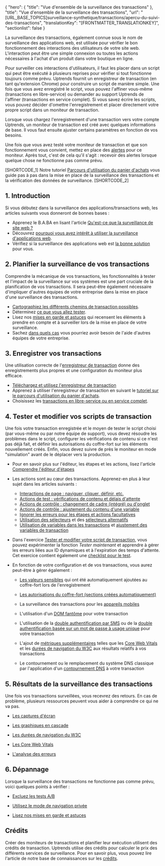 {
  "hero": {
    "title": "Vue d'ensemble de la surveillance des transactions"
  },
  "title": "Vue d'ensemble de la surveillance des transactions",
  "url": "[URL_BASE_TOPICS]surveillance-synthetique/transactions/apercu-du-suivi-des-transactions",
  "translationKey": "[FRONTMATTER_TRANSLATIONKEY]",
  "sectionlist": false
}

La surveillance des transactions, également connue sous le nom de surveillance des applications web, est utilisée pour vérifier le bon fonctionnement des interactions des utilisateurs de votre site web. L'interaction peut être une simple connexion ou toutes les actions nécessaires à l'achat d'un produit dans votre boutique en ligne.

Pour surveiller ces interactions d'utilisateurs, il faut les placer dans un script qui peut être exécuté à plusieurs reprises pour vérifier si tout fonctionne toujours comme prévu. Uptrends fournit un enregistreur de transaction (en tant qu'extension Chrome) pour construire un script de manière simple. Une fois que vous avez enregistré le script, vous pouvez l'affiner vous-même (transactions en libre-service) ou demander au support Uptrends de l'affiner (transactions en service complet). Si vous savez écrire les scripts, vous pouvez décider d'omettre l'enregistrement et placer directement votre propre script dans un moniteur de transaction.

Lorsque vous chargez l'enregistrement d'une transaction vers votre compte Uptrends, un moniteur de transaction est créé avec quelques informations de base. Il vous faut ensuite ajuster certains paramètres en fonction de vos besoins.

Une fois que vous avez testé votre moniteur de transaction et que son fonctionnement vous convient, mettez en place des [alertes]([LINK_URL_1]) pour ce moniteur. Après tout, c'est de cela qu'il s'agit : recevoir des alertes lorsque quelque chose ne fonctionne pas comme prévu.

[SHORTCODE_1]
Notre tutoriel [Parcours d'utilisation du panier d'achats]([LINK_URL_2]) vous guide pas à pas dans la mise en place de la surveillance des transactions et la vérification des données de surveillance.
[SHORTCODE_2]

## 1. Introduction

Si vous débutez dans la surveillance des applications/transactions web, les articles suivants vous donneront de bonnes bases :

- Apprenez le B.A.BA en lisant l'article [Qu'est-ce que la surveillance de site web ?]([LINK_URL_3])
- Découvrez [pourquoi vous avez intérêt à utiliser la surveillance d'applications web]([LINK_URL_4]).
- Vérifiez si la surveillance des applications web est [la bonne solution]([LINK_URL_5]) pour vous.

## 2. Planifier la surveillance de vos transactions

Comprendre la mécanique de vos transactions, les fonctionnalités à tester et l'impact de la surveillance sur vos systèmes est une part cruciale de la planification de vos transactions. Il sera peut-être également nécessaire d'impliquer d'autres équipes de votre entreprise dans la mise en place d'une surveillance des transactions.

- [Cartographiez les différents chemins de transaction possibles]([LINK_URL_6]).
- Déterminez [ce que vous allez tester]([LINK_URL_7]).
- Lisez nos [mises en garde et astuces]([LINK_URL_8]) qui recensent les éléments à prendre en compte et à surveiller lors de la mise en place de votre surveillance.
- Sachez [dans quels cas]([LINK_URL_9]) vous pourriez avoir besoin de l'aide d'autres équipes de votre entreprise.

## 3. Enregistrer vos transactions

Une utilisation correcte de l'[enregistreur de transaction]([LINK_URL_10]) donne des enregistrements plus propres et une configuration du moniteur plus efficace.

- [Téléchargez et utilisez l'enregistreur de transaction]([LINK_URL_11])
- Apprenez à utiliser l'enregistreur de transaction en suivant le [tutoriel sur le parcours d'utilisation du panier d'achats]([LINK_URL_12]).
- Choisissez les [transactions en libre-service ou en service complet]([LINK_URL_13]).

## 4. Tester et modifier vos scripts de transaction

Une fois votre transaction enregistrée et le moyen de tester le script choisi (par vous-même ou par notre équipe de support), vous devez résoudre les problèmes dans le script, configurer les vérifications de contenu si ce n'est pas déjà fait, et définir les autorisations du coffre-fort sur les éléments nouvellement créés. Enfin, vous devez suivre de près le moniteur en mode "simulation" avant de le déplacer vers la production.

- Pour en savoir plus sur l'éditeur, les étapes et les actions, lisez l'article [Comprendre l'éditeur d'étapes]([LINK_URL_14])

- Les actions sont au cœur des transactions. Apprenez-en plus à leur sujet dans les articles suivants :
   - [Interactions de page : naviguer, cliquer, définir, etc.]([LINK_URL_15])
   - [Actions de test : vérifications de contenu et délais d'attente]([LINK_URL_16])
   - [Actions de contrôle : changement de cadre (intégré) ou d'onglet]([LINK_URL_17])
   - [Actions de contrôle : ajustement du contenu d'une variable]([LINK_URL_18])
   - [Ignorer les erreurs pour les étapes et actions facultatives]([LINK_URL_19])
   - [Utilisation des sélecteurs]([LINK_URL_20]) et des [sélecteurs alternatifs]([LINK_URL_21])
   - [Utilisation de variables dans les transactions]([LINK_URL_22]) et [ajustement des variables de transaction]([LINK_URL_23])

- Dans l'exercice [Tester et modifier votre script de transaction]([LINK_URL_24]), vous pouvez expérimenter la fonction *Tester maintenant* et apprendre à gérer les erreurs liées aux ID dynamiques et à l'expiration des temps d'attente. Cet exercice contient également une [checklist pour le test]([LINK_URL_25]).

- En fonction de votre configuration et de vos transactions, vous aurez peut-être à gérer également :
   - [Les valeurs sensibles]([LINK_URL_26]) qui ont été automatiquement ajoutées au coffre-fort lors de l'enregistrement
   - [Les autorisations du coffre-fort (sections créées automatiquement)]([LINK_URL_27])
   - La surveillance des transactions pour les [appareils mobiles]([LINK_URL_28])
   - L'utilisation d'un [DOM fantôme]([LINK_URL_29]) pour votre transaction
   - L'utilisation de la [double authentification par SMS]([LINK_URL_30]) ou de la [double authentification basée sur un mot de passe à usage unique]([LINK_URL_31]) pour votre transaction

   - L'ajout de [métriques supplémentaires]([LINK_URL_32]) telles que les [Core Web Vitals]([LINK_URL_33]) et les [durées de navigation du W3C]([LINK_URL_34]) aux résultats relatifs à vos transactions

   - Le contournement ou le remplacement du système DNS classique par l'application d'un [contournement DNS]([LINK_URL_35]) à votre transaction

## 5. Résultats de la surveillance des transactions

Une fois vos transactions surveillées, vous recevrez des retours. En cas de problème, plusieurs ressources peuvent vous aider à comprendre ce qui ne va pas.

- [Les captures d'écran]([LINK_URL_36])

- [Les graphiques en cascade]([LINK_URL_37])

- [Les durées de navigation du W3C]([LINK_URL_38])

- [Les Core Web Vitals]([LINK_URL_39])

- [L'analyse des erreurs]([LINK_URL_40])

## 6. Dépannage

Lorsque la surveillance des transactions ne fonctionne pas comme prévu, voici quelques points à vérifier :

- [Excluez les tests A/B]([LINK_URL_41])

- [Utilisez le mode de navigation privée]([LINK_URL_42])

- [Lisez nos mises en garde et astuces]([LINK_URL_43])

## Crédits

Créer des moniteurs de transactions et planifier leur exécution utilisent des crédits de transaction. Uptrends utilise des crédits pour calculer le prix des différents services de surveillance. Pour en savoir plus, vous pouvez lire l'article de notre base de connaissances sur les [crédits]([LINK_URL_44]).
